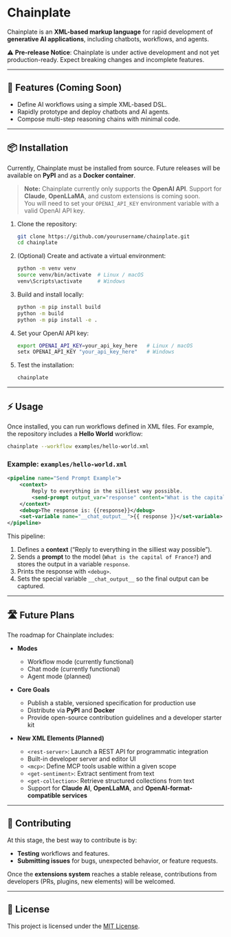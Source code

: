 # Chainplate

Chainplate is an **XML-based markup language** for rapid development of **generative AI applications**, including chatbots, workflows, and agents.  

⚠️ **Pre-release Notice**: Chainplate is under active development and not yet production-ready. Expect breaking changes and incomplete features.

---

## 🚀 Features (Coming Soon)
- Define AI workflows using a simple XML-based DSL.  
- Rapidly prototype and deploy chatbots and AI agents.  
- Compose multi-step reasoning chains with minimal code.  

---

## 📦 Installation

Currently, Chainplate must be installed from source. Future releases will be available on **PyPI** and as a **Docker container**.

> **Note:** Chainplate currently only supports the **OpenAI API**. Support for **Claude**, **OpenLLaMA**, and custom extensions is coming soon.  
> You will need to set your `OPENAI_API_KEY` environment variable with a valid OpenAI API key.

1. Clone the repository:
   ```bash
   git clone https://github.com/yourusername/chainplate.git
   cd chainplate
   ```

2. (Optional) Create and activate a virtual environment:
   ```bash
   python -m venv venv
   source venv/bin/activate  # Linux / macOS
   venv\Scripts\activate     # Windows
   ```

3. Build and install locally:
   ```bash
   python -m pip install build
   python -m build
   python -m pip install -e .
   ```

4. Set your OpenAI API key:
   ```bash
   export OPENAI_API_KEY=your_api_key_here   # Linux / macOS
   setx OPENAI_API_KEY "your_api_key_here"   # Windows
   ```

5. Test the installation:
   ```bash
   chainplate
   ```

---

## ⚡ Usage

Once installed, you can run workflows defined in XML files. For example, the repository includes a **Hello World** workflow:

```bash
chainplate --workflow examples/hello-world.xml
```

### Example: `examples/hello-world.xml`

```xml
<pipeline name="Send Prompt Example">
    <context>
        Reply to everything in the silliest way possible.
        <send-prompt output_var="response" content="What is the capital of France?" />
    </context>
    <debug>The response is: {{response}}</debug>
    <set-variable name="__chat_output__">{{ response }}</set-variable>
</pipeline>
```

This pipeline:
1. Defines a **context** (“Reply to everything in the silliest way possible”).  
2. Sends a **prompt** to the model (`What is the capital of France?`) and stores the output in a variable `response`.  
3. Prints the response with `<debug>`.  
4. Sets the special variable `__chat_output__` so the final output can be captured.  

---

## 🛣️ Future Plans

The roadmap for Chainplate includes:  

- **Modes**  
  - Workflow mode (currently functional)  
  - Chat mode (currently functional)  
  - Agent mode (planned)  

- **Core Goals**  
  - Publish a stable, versioned specification for production use  
  - Distribute via **PyPI** and **Docker**  
  - Provide open-source contribution guidelines and a developer starter kit  

- **New XML Elements (Planned)**  
  - `<rest-server>`: Launch a REST API for programmatic integration  
  - Built-in developer server and editor UI  
  - `<mcp>`: Define MCP tools usable within a given scope  
  - `<get-sentiment>`: Extract sentiment from text  
  - `<get-collection>`: Retrieve structured collections from text  
  - Support for **Claude AI**, **OpenLLaMA**, and **OpenAI-format-compatible services**  

---

## 🤝 Contributing

At this stage, the best way to contribute is by:  
- **Testing** workflows and features.  
- **Submitting issues** for bugs, unexpected behavior, or feature requests.  

Once the **extensions system** reaches a stable release, contributions from developers (PRs, plugins, new elements) will be welcomed.  

---

## 📜 License

This project is licensed under the [MIT License](LICENSE).  
